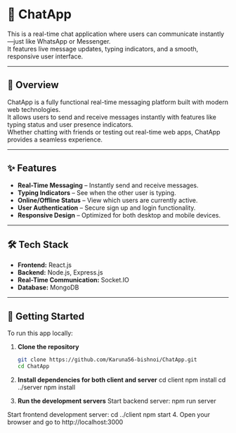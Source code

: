 # 💬 ChatApp

This is a real-time chat application where users can communicate instantly—just like WhatsApp or Messenger. <br>
It features live message updates, typing indicators, and a smooth, responsive user interface.

---

## 📱 Overview

ChatApp is a fully functional real-time messaging platform built with modern web technologies. <br>
It allows users to send and receive messages instantly with features like typing status and user presence indicators. <br>
Whether chatting with friends or testing out real-time web apps, ChatApp provides a seamless experience.

---

## ✨ Features

- **Real-Time Messaging** – Instantly send and receive messages. <br>
- **Typing Indicators** – See when the other user is typing. <br>
- **Online/Offline Status** – View which users are currently active. <br>
- **User Authentication** – Secure sign up and login functionality. <br>
- **Responsive Design** – Optimized for both desktop and mobile devices. <br>

---

## 🛠️ Tech Stack

- **Frontend:** React.js <br>
- **Backend:** Node.js, Express.js <br>
- **Real-Time Communication:** Socket.IO <br>
- **Database:** MongoDB <br>

---

## 🚀 Getting Started

To run this app locally:

1. **Clone the repository**
   ```bash
   git clone https://github.com/Karuna56-bishnoi/ChatApp.git
   cd ChatApp
2. **Install dependencies for both client and server**
cd client
npm install
cd ../server
npm install

3. **Run the development servers** 
Start backend server:
npm run server

Start frontend development server:
cd ../client
npm start
4. Open your browser and go to http://localhost:3000 <br>

